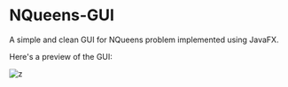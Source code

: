 # NQueens-GUI

A simple and clean GUI for NQueens problem implemented using JavaFX.

Here's a preview of the GUI:

![z](https://github.com/hussainahmd/NQueens-GUI/assets/101217726/85445a4c-8a10-49b4-b877-e157bd8f9c70)
